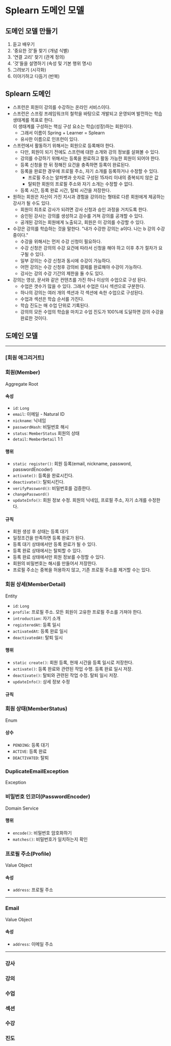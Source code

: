 # Splearn 도메인 모델

## 도메인 모델 만들기
1. 듣고 배우기
2. '중요한 것'들 찾기 (개념 식별)
3. '연결 고리' 찾기 (관계 정의)
4. '것'들을 설명하기 (속성 및 기본 행위 명시)
5. 그려보기 (시각화)
6. 이야기하고 다듬기 (반복)

## Splearn 도메인
- 스프런은 회원이 강의를 수강하는 온라인 서비스이다.
- 스프런은 스프링 프레임워크의 철학을 바탕으로 개발되고 운영되며 발전하는 학습 생태계를 목표로 한다.  
  이 생태계를 구성하는 핵심 구성 요소는 학습(성장)하는 회원이다.
  - 그래서 이름이 Spring + Learner = Splearn
  - 유사한 이름으로 인프런이 있다.
- 스프런에서 활동하기 위해서는 회원으로 등록해야 한다.
  - 다만, 회원이 되기 전에도 스프런에 대한 소개와 강의 정보를 살펴볼 수 있다.
  - 강의를 수강하기 위해서는 등록을 완료하고 활동 가능한 회원이 되어야 한다.
  - 등록 신청을 한 뒤 정해진 요건을 충족하면 등록이 완료된다.
  - 등록을 완료한 경우에 프로필 주소, 자기 소개를 등록하거나 수정할 수 있다.
    - 프로필 주소는 알파벳과 숫자로 구성된 15자리 이내의 중복되지 않은 값
    - 탈퇴한 회원의 프로필 주소와 자기 소개는 수정할 수 없다.
  - 등록 시간, 등록 완료 시간, 탈퇴 시간을 저장한다.
- 원하는 회원은 자신이 가진 지시과 경험을 강의라는 형태로 다른 회원에게 제공하는 강사가 될 수도 있다.
  - 회원이 최초로 강사가 되려면 강사 신청과 승인 과정을 거치도록 한다.
  - 승인된 강사는 강의를 생성하고 검수를 거쳐 강의를 공개할 수 있다.
  - 공개된 강의는 회원에게 노출되고, 회원은 이 강의를 수강할 수 있다.
- 수강은 강의를 학습하는 것을 말한다. "내가 수강한 강의는 a이다. 나는 b 강의 수강중이다."
  - 수강을 위해서는 먼저 수강 신청이 필요하다.
  - 수강 신청은 강의의 수강 요건에 따라서 신청을 해야 하고 이후 추가 절차가 요구될 수 있다.
  - 일부 강의는 수강 신청과 동시에 수강이 가능하다.
  - 어떤 강의는 수강 신청후 강의비 결제를 완료해야 수강이 가능하다.
  - 강사는 강의 수강 기간의 제한을 둘 수도 있다.
- 강의는 영상, 문서와 같은 컨텐츠를 가진 하나 이상의 수업으로 구성 된다.
  - 수업은 갯수가 많을 수 있다. 그래서 수업은 다시 섹션으로 구분한다.
  - 하나의 강의는 여러 개의 섹션과 각 섹션에 속한 수업으로 구성된다.
  - 수업과 섹션은 학습 순서를 가진다.
  - 학습 진도는 매 수업 단위로 기록된다.
  - 강의의 모든 수업의 학습을 마치고 수업 진도가 100%에 도달하면 강의 수강을 완료한 것이다.

## 도메인 모델

---
### [회원 애그리거트]
### 회원(Member)
 Aggregate Root
#### 속성
- `id`: `Long`
- `email`: 이메일 - Natural ID
- `nickname`: 닉네임
- `passwordHash`: 비밀번호 해시
- `status`: `MemberStatus` 회원의 상태
- `detail`: `MemberDetail` 1:1
#### 행위
- `static register()`: 회원 등록(email, nickname, password, passwordEncoder)
- `activate()`: 등록을 완료시킨다.
- `deactivate()`: 탈퇴시킨다.
- `verifyPassword()`: 비밀번호를 검증한다.
- `changePassword()` 
- `updateInfo()`: 회원 정보 수정. 회원의 닉네임, 프로필 주소, 자기 소개를 수정한다.
#### 규칙
- 회원 생성 후 상태는 등록 대기
- 일정조건을 만족하면 등록 완료가 된다.
- 등록 대기 상태에서만 등록 완료가 될 수 있다.
- 등록 완료 상태에서는 탈퇴할 수 있다.
- 등록 완료 상태에서만 회원 정보를 수정할 수 있다.
- 회원의 비밀번호는 해시를 만들어서 저장한다.
- 프로필 주소는 중복을 허용하지 않고, 기존 프로필 주소를 제거할 수는 있다.

### 회원 상세(MemberDetail)
 Entity
- `id`: `Long`
- `profile`: 프로필 주소. 모든 회원이 고유한 프로필 주소를 가져야 한다.
- `introduction`: 자기 소개
- `registeredAt`: 등록 일시
- `activatedAt`: 등록 완료 일시
- `deactivatedAt`: 탈퇴 일시
#### 행위
- `static create()`: 회원 등록, 현재 시간을 등록 일시로 저장한다.
- `activate()`: 등록 완료와 관련된 작업 수행. 등록 완료 일시 저장.
- `deactivate()`: 탈퇴와 관련된 작업 수정. 탈퇴 일시 저장.
- `updateInfo()`: 상세 정보 수정
#### 규칙

### 회원 상태(MemberStatus)
 Enum
#### 상수
- `PENDING`: 등록 대기
- `ACTIVE`: 등록 완료
- `DEACTIVATED`: 탈퇴

### DuplicateEmailException
 Exception

### 비밀번호 인코더(PasswordEncoder)
 Domain Service
#### 행위
- `encode()`: 비밀번호 암호화하기
- `matches()`: 비밀번호가 일치하는지 확인

### 프로필 주소(Profile)
 Value Object
#### 속성
- `address`: 프로필 주소

---

### Email
 Value Object
#### 속성
- `address`: 이메일 주소
---

### 강사

### 강의

### 수업

### 섹션

### 수강

### 진도